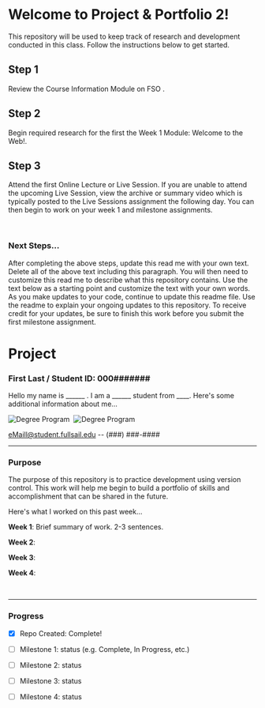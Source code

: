 
# Welcome to Project & Portfolio 2!

This repository will be used to keep track of research and development conducted in this class. Follow the instructions below to get started.

## Step 1

Review the Course Information Module on FSO . 


## Step 2

Begin required research for the first the Week 1 Module: Welcome to the Web!. 


## Step 3

Attend the first Online Lecture or Live Session. If you are unable to attend the upcoming Live Session, view the archive or summary video which is typically posted to the Live Sessions assignment the following day. You can then begin to work on your week 1 and milestone assignments.  


<br>


### Next Steps... 
After completing the above steps, update this read me with your own text. Delete all of the above text including this paragraph. You will then need to customize this read me to describe what this repository contains. Use the text below as a starting point and customize the text with your own words. As you make updates to your code, continue to update this readme file. Use the readme to explain your ongoing updates to this repository. To receive credit for your updates, be sure to finish this work before you submit the first milestone assignment.  


# Project
### First Last / Student ID: 000####### 
 Hello my name is ______ . I am a ______ student from ____. Here's some additional information about me...


![Degree Program](https://img.shields.io/badge/degree-web%20design%20%26%20development-blue.svg)&nbsp; ![Degree Program](https://img.shields.io/badge/degree-mobile%20design%20%26%20development-blue.svg)


eMaill@student.fullsail.edu -- (###) ###-#### 


---
### Purpose

The purpose of this repository is to practice development using version control. This work will help me begin to build a portfolio of skills and accomplishment that can be shared in the future. 

Here's what I worked on this past week...

**Week 1**: Brief summary of work. 2-3 sentences.  

**Week 2**:    

**Week 3**:    

**Week 4**:   


<br>

---
### Progress

- [X] Repo Created: Complete! 
- [ ] Milestone 1: status (e.g. Complete, In Progress, etc.)
- [ ] Milestone 2: status 
- [ ] Milestone 3: status
- [ ] Milestone 4: status






